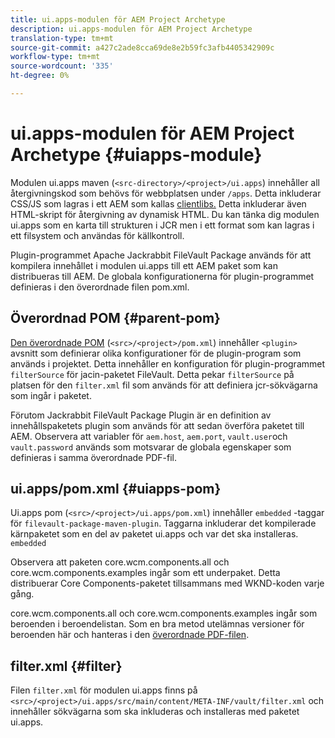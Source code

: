 ```yaml
---
title: ui.apps-modulen för AEM Project Archetype
description: ui.apps-modulen för AEM Project Archetype
translation-type: tm+mt
source-git-commit: a427c2ade8cca69de8e2b59fc3afb4405342909c
workflow-type: tm+mt
source-wordcount: '335'
ht-degree: 0%

---
```



# ui.apps-modulen för AEM Project Archetype {#uiapps-module}

Modulen ui.apps maven (`<src-directory>/<project>/ui.apps`) innehåller all återgivningskod som behövs för webbplatsen under `/apps`. Detta inkluderar CSS/JS som lagras i ett AEM som kallas [clientlibs.](uifrontend.md#clientlibs) Detta inkluderar även HTML-skript för återgivning av dynamisk HTML. Du kan tänka dig modulen ui.apps som en karta till strukturen i JCR men i ett format som kan lagras i ett filsystem och användas för källkontroll.

Plugin-programmet Apache Jackrabbit FileVault Package används för att kompilera innehållet i modulen ui.apps till ett AEM paket som kan distribueras till AEM. De globala konfigurationerna för plugin-programmet definieras i den överordnade filen pom.xml.

## Överordnad POM {#parent-pom}

[Den överordnade POM](/help/developing/archetype/using.md#parent-pom) (`<src>/<project>/pom.xml`) innehåller `<plugin>` avsnitt som definierar olika konfigurationer för de plugin-program som används i projektet. Detta innehåller en konfiguration för plugin-programmet `filterSource` för jacin-paketet FileVault. Detta pekar `filterSource` på platsen för den `filter.xml` fil som används för att definiera jcr-sökvägarna som ingår i paketet.

Förutom Jackrabbit FileVault Package Plugin är en definition av innehållspaketets plugin som används för att sedan överföra paketet till AEM. Observera att variabler för `aem.host`, `aem.port`, `vault.user`och `vault.password` används som motsvarar de globala egenskaper som definieras i samma överordnade PDF-fil.

## ui.apps/pom.xml {#uiapps-pom}

Ui.apps pom (`<src>/<project>/ui.apps/pom.xml`) innehåller `embedded` -taggar för `filevault-package-maven-plugin`. Taggarna inkluderar det kompilerade kärnpaketet som en del av paketet ui.apps och var det ska installeras. `embedded`

Observera att paketen core.wcm.components.all och core.wcm.components.examples ingår som ett underpaket. Detta distribuerar Core Components-paketet tillsammans med WKND-koden varje gång.

core.wcm.components.all och core.wcm.components.examples ingår som beroenden i beroendelistan. Som en bra metod utelämnas versioner för beroenden här och hanteras i den [överordnade PDF-filen](/help/developing/archetype/using.md#core-components).

## filter.xml {#filter}

Filen `filter.xml` för modulen ui.apps finns på `<src>/<project>/ui.apps/src/main/content/META-INF/vault/filter.xml` och innehåller sökvägarna som ska inkluderas och installeras med paketet ui.apps.
